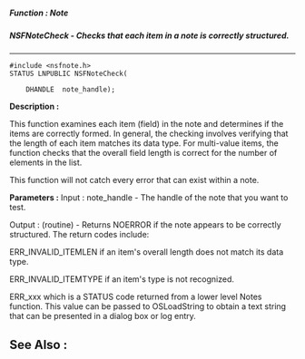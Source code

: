 ##### Function : Note
##### NSFNoteCheck - Checks that each item in a note is correctly structured.
---
```
#include <nsfnote.h>
STATUS LNPUBLIC NSFNoteCheck(

	DHANDLE  note_handle);
```
**Description :**

This function examines each item (field) in the note and determines if the 
items are correctly formed. In general, the checking involves verifying that 
the length of each item matches its data type. For multi-value items, the 
function checks that the overall field length is correct for the number of 
elements in the list.

This function will not catch every error that can exist within a note.

**Parameters :**
Input :
note_handle  -  The handle of the note that you want to test.

Output :
(routine)  -  Returns NOERROR if the note appears to be correctly structured.  The return codes include:

ERR_INVALID_ITEMLEN if an item's overall length does not match its data type.

ERR_INVALID_ITEMTYPE if an item's type is not recognized.

ERR_xxx  which is a STATUS code returned from a lower level Notes function.  This value can be passed to OSLoadString to obtain a text string that can be presented in a dialog box or log entry.



**See Also :**
---
